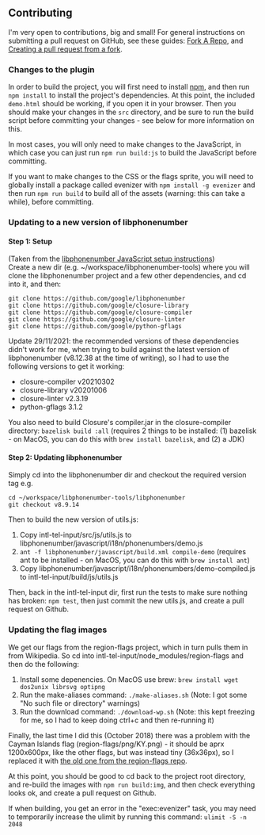## Contributing

I'm very open to contributions, big and small! For general instructions on submitting a pull request on GitHub, see these guides: [Fork A Repo](https://help.github.com/articles/fork-a-repo), and [Creating a pull request from a fork](https://help.github.com/articles/creating-a-pull-request-from-a-fork/).

### Changes to the plugin

In order to build the project, you will first need to install [npm](https://www.npmjs.org), and then run `npm install` to install the project's dependencies. At this point, the included `demo.html` should be working, if you open it in your browser. Then you should make your changes in the `src` directory, and be sure to run the build script before committing your changes - see below for more information on this.

In most cases, you will only need to make changes to the JavaScript, in which case you can just run `npm run build:js` to build the JavaScript before committing.

If you want to make changes to the CSS or the flags sprite, you will need to globally install a package called evenizer with `npm install -g evenizer` and then run `npm run build` to build all of the assets (warning: this can take a while), before committing.

### Updating to a new version of libphonenumber

#### Step 1: Setup
(Taken from the [libphonenumber JavaScript setup instructions](https://github.com/google/libphonenumber/blob/master/javascript/README.md))  
Create a new dir (e.g. ~/workspace/libphonenumber-tools) where you will clone the libphonenumber project and a few other dependencies, and cd into it, and then:

```
git clone https://github.com/google/libphonenumber
git clone https://github.com/google/closure-library
git clone https://github.com/google/closure-compiler
git clone https://github.com/google/closure-linter
git clone https://github.com/google/python-gflags
```

Update 29/11/2021: the recommended versions of these dependencies didn't work for me, when trying to build against the latest version of libphonenumber (v8.12.38 at the time of writing), so I had to use the following versions to get it working:

- closure-compiler v20210302
- closure-library v20201006
- closure-linter v2.3.19
- python-gflags 3.1.2

You also need to build Closure's compiler.jar in the closure-compiler directory: `bazelisk build :all` (requires 2 things to be installed: (1) bazelisk - on MacOS, you can do this with `brew install bazelisk`, and (2) a JDK)

#### Step 2: Updating libphonenumber

Simply cd into the libphonenumber dir and checkout the required version tag e.g.

```
cd ~/workspace/libphonenumber-tools/libphonenumber
git checkout v8.9.14
```

Then to build the new version of utils.js:

1. Copy intl-tel-input/src/js/utils.js to libphonenumber/javascript/i18n/phonenumbers/demo.js
2. `ant -f libphonenumber/javascript/build.xml compile-demo` (requires ant to be installed - on MacOS, you can do this with `brew install ant`)
3. Copy libphonenumber/javascript/i18n/phonenumbers/demo-compiled.js to intl-tel-input/build/js/utils.js

Then, back in the intl-tel-input dir, first run the tests to make sure nothing has broken: `npm test`, then just commit the new utils.js, and create a pull request on Github.


### Updating the flag images

We get our flags from the region-flags project, which in turn pulls them in from Wikipedia. So cd into intl-tel-input/node_modules/region-flags and then do the following:

1. Install some depenencies. On MacOS use brew: `brew install wget dos2unix librsvg optipng`
2. Run the make-aliases command: `./make-aliases.sh` (Note: I got some "No such file or directory" warnings)
3. Run the download command: `./download-wp.sh` (Note: this kept freezing for me, so I had to keep doing ctrl+c and then re-running it)

Finally, the last time I did this (October 2018) there was a problem with the Cayman Islands flag (region-flags/png/KY.png) - it should be aprx 1200x600px, like the other flags, but was instead tiny (36x36px), so I replaced it with [the old one from the region-flags repo](https://github.com/behdad/region-flags/blob/gh-pages/png/KY.png).

At this point, you should be good to cd back to the project root directory, and re-build the images with `npm run build:img`, and then check everything looks ok, and create a pull request on Github.

If when building, you get an error in the "exec:evenizer" task, you may need to temporarily increase the ulimit by running this command: `ulimit -S -n 2048`
